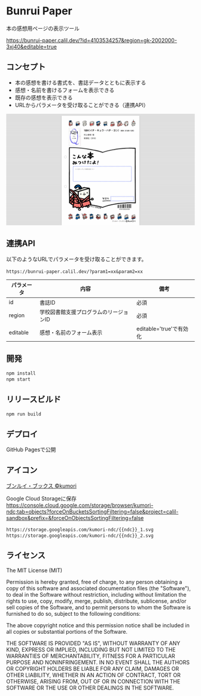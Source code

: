 # Bunrui Paper

本の感想用ページの表示ツール

https://bunrui-paper.calil.dev/?id=4103534257&region=gk-2002000-3xj40&editable=true

## コンセプト

- 本の感想を書ける書式を、書誌データとともに表示する
- 感想・名前を書けるフォームを表示できる
- 既存の感想を表示できる
- URLからパラメータを受け取ることができる（連携API）

![画面イメージ](preview.png "画面イメージ")

## 連携API

以下のようなURLでパラメータを受け取ることができます。

`https://bunrui-paper.calil.dev/?param1=xx&param2=xx`

|  パラメータ  |  内容  | 備考 |
| ---- | ---- | ---- |
|  id  |  書誌ID  | 必須 |
|  region  |  学校図書館支援プログラムのリージョンID  | 必須 |
|  editable  |  感想・名前のフォーム表示  | editable='true'で有効化 |

## 開発

```
npm install  
npm start
```

## リリースビルド

```
npm run build
```

## デプロイ

GitHub Pagesで公開

## アイコン

[ブンルイ・ブックス ©kumori](https://kumori.info/bunruibooks/)

Google Cloud Storageに保存\
https://console.cloud.google.com/storage/browser/kumori-ndc;tab=objects?forceOnBucketsSortingFiltering=false&project=calil-sandbox&prefix=&forceOnObjectsSortingFiltering=false

```
https://storage.googleapis.com/kumori-ndc/{{ndc}}_1.svg
https://storage.googleapis.com/kumori-ndc/{{ndc}}_2.svg
```

## ライセンス

The MIT License (MIT)

Permission is hereby granted, free of charge, to any person obtaining a copy
of this software and associated documentation files (the "Software"), to deal
in the Software without restriction, including without limitation the rights
to use, copy, modify, merge, publish, distribute, sublicense, and/or sell
copies of the Software, and to permit persons to whom the Software is
furnished to do so, subject to the following conditions:

The above copyright notice and this permission notice shall be included in all
copies or substantial portions of the Software.

THE SOFTWARE IS PROVIDED "AS IS", WITHOUT WARRANTY OF ANY KIND, EXPRESS OR
IMPLIED, INCLUDING BUT NOT LIMITED TO THE WARRANTIES OF MERCHANTABILITY,
FITNESS FOR A PARTICULAR PURPOSE AND NONINFRINGEMENT. IN NO EVENT SHALL THE
AUTHORS OR COPYRIGHT HOLDERS BE LIABLE FOR ANY CLAIM, DAMAGES OR OTHER
LIABILITY, WHETHER IN AN ACTION OF CONTRACT, TORT OR OTHERWISE, ARISING FROM,
OUT OF OR IN CONNECTION WITH THE SOFTWARE OR THE USE OR OTHER DEALINGS IN THE
SOFTWARE.
